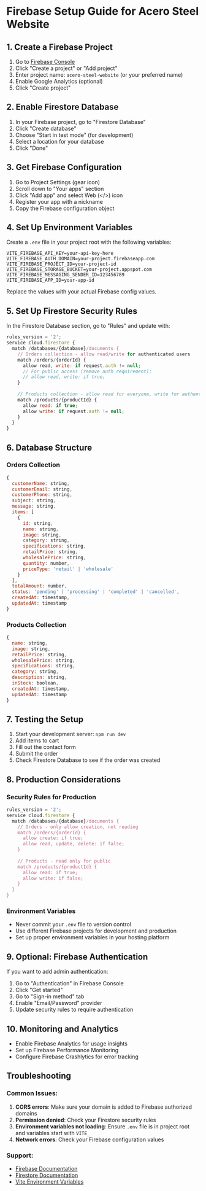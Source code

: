 # Firebase Setup Guide for Acero Steel Website

## 1. Create a Firebase Project

1. Go to [Firebase Console](https://console.firebase.google.com/)
2. Click "Create a project" or "Add project"
3. Enter project name: `acero-steel-website` (or your preferred name)
4. Enable Google Analytics (optional)
5. Click "Create project"

## 2. Enable Firestore Database

1. In your Firebase project, go to "Firestore Database"
2. Click "Create database"
3. Choose "Start in test mode" (for development)
4. Select a location for your database
5. Click "Done"

## 3. Get Firebase Configuration

1. Go to Project Settings (gear icon)
2. Scroll down to "Your apps" section
3. Click "Add app" and select Web (</>) icon
4. Register your app with a nickname
5. Copy the Firebase configuration object

## 4. Set Up Environment Variables

Create a `.env` file in your project root with the following variables:

```env
VITE_FIREBASE_API_KEY=your-api-key-here
VITE_FIREBASE_AUTH_DOMAIN=your-project.firebaseapp.com
VITE_FIREBASE_PROJECT_ID=your-project-id
VITE_FIREBASE_STORAGE_BUCKET=your-project.appspot.com
VITE_FIREBASE_MESSAGING_SENDER_ID=123456789
VITE_FIREBASE_APP_ID=your-app-id
```

Replace the values with your actual Firebase config values.

## 5. Set Up Firestore Security Rules

In the Firestore Database section, go to "Rules" and update with:

```javascript
rules_version = '2';
service cloud.firestore {
  match /databases/{database}/documents {
    // Orders collection - allow read/write for authenticated users
    match /orders/{orderId} {
      allow read, write: if request.auth != null;
      // For public access (remove auth requirement):
      // allow read, write: if true;
    }
    
    // Products collection - allow read for everyone, write for authenticated users
    match /products/{productId} {
      allow read: if true;
      allow write: if request.auth != null;
    }
  }
}
```

## 6. Database Structure

### Orders Collection
```javascript
{
  customerName: string,
  customerEmail: string,
  customerPhone: string,
  subject: string,
  message: string,
  items: [
    {
      id: string,
      name: string,
      image: string,
      category: string,
      specifications: string,
      retailPrice: string,
      wholesalePrice: string,
      quantity: number,
      priceType: 'retail' | 'wholesale'
    }
  ],
  totalAmount: number,
  status: 'pending' | 'processing' | 'completed' | 'cancelled',
  createdAt: timestamp,
  updatedAt: timestamp
}
```

### Products Collection
```javascript
{
  name: string,
  image: string,
  retailPrice: string,
  wholesalePrice: string,
  specifications: string,
  category: string,
  description: string,
  inStock: boolean,
  createdAt: timestamp,
  updatedAt: timestamp
}
```

## 7. Testing the Setup

1. Start your development server: `npm run dev`
2. Add items to cart
3. Fill out the contact form
4. Submit the order
5. Check Firestore Database to see if the order was created

## 8. Production Considerations

### Security Rules for Production
```javascript
rules_version = '2';
service cloud.firestore {
  match /databases/{database}/documents {
    // Orders - only allow creation, not reading
    match /orders/{orderId} {
      allow create: if true;
      allow read, update, delete: if false;
    }
    
    // Products - read only for public
    match /products/{productId} {
      allow read: if true;
      allow write: if false;
    }
  }
}
```

### Environment Variables
- Never commit your `.env` file to version control
- Use different Firebase projects for development and production
- Set up proper environment variables in your hosting platform

## 9. Optional: Firebase Authentication

If you want to add admin authentication:

1. Go to "Authentication" in Firebase Console
2. Click "Get started"
3. Go to "Sign-in method" tab
4. Enable "Email/Password" provider
5. Update security rules to require authentication

## 10. Monitoring and Analytics

- Enable Firebase Analytics for usage insights
- Set up Firebase Performance Monitoring
- Configure Firebase Crashlytics for error tracking

## Troubleshooting

### Common Issues:
1. **CORS errors**: Make sure your domain is added to Firebase authorized domains
2. **Permission denied**: Check your Firestore security rules
3. **Environment variables not loading**: Ensure `.env` file is in project root and variables start with `VITE_`
4. **Network errors**: Check your Firebase configuration values

### Support:
- [Firebase Documentation](https://firebase.google.com/docs)
- [Firestore Documentation](https://firebase.google.com/docs/firestore)
- [Vite Environment Variables](https://vitejs.dev/guide/env-and-mode.html)
